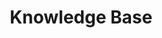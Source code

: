 ---
title: Knowledge Base
sidebar: main_sidebar_1_6_0
keywords: 
permalink: knowledge_base.1.6.0.html
folder: knowledge
toc: false
---